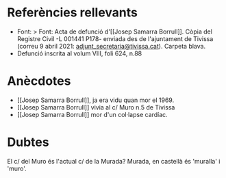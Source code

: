 # Referències rellevants
- Font: > Font: Acta de defunció d'[[Josep Samarra Borrull]]. Còpia del Registre Civil -L 001441 P178- enviada des de l'ajuntament de Tivissa (correu  9 abril 2021: adjunt_secretaria@tivissa.cat). Carpeta blava.
- Defunció inscrita al volum VIII, foli 624, n.88

# Anècdotes
-  [[Josep Samarra Borrull]], ja era vidu quan mor el 1969.
-  [[Josep Samarra Borrull]] vivia al c/ Muro n.5 de Tivissa
-  [[Josep Samarra Borrull]] mor d'un col·lapse cardíac.

# Dubtes 
El c/ del Muro és l'actual c/ de la Murada? Murada, en castellà és 'muralla' i 'muro'.